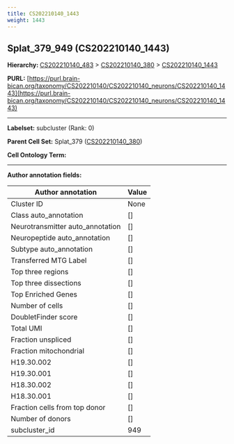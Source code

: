 ```yaml
---
title: CS202210140_1443
weight: 1443
---
```

## Splat_379_949 (CS202210140_1443)
<b>Hierarchy: </b>
[CS202210140_483](../CS202210140_483) >
[CS202210140_380](../CS202210140_380) >
[CS202210140_1443](../CS202210140_1443)

**PURL:** [https://purl.brain-bican.org/taxonomy/CS202210140/CS202210140_neurons/CS202210140_1443](https://purl.brain-bican.org/taxonomy/CS202210140/CS202210140_neurons/CS202210140_1443)

---


**Labelset:** subcluster (Rank: 0)

**Parent Cell Set:** Splat_379 ([CS202210140_380](../CS202210140_380))



**Cell Ontology Term:** 

[MARKER GENES.]: #


---

[TRANSFERRED ANNOTATIONS.]: #


[AUTHOR ANNOTATION FIELDS.]: #


**Author annotation fields:**

| Author annotation | Value |
|-------------------|-------|
|Cluster ID|None|
|Class auto_annotation|[]|
|Neurotransmitter auto_annotation|[]|
|Neuropeptide auto_annotation|[]|
|Subtype auto_annotation|[]|
|Transferred MTG Label|[]|
|Top three regions|[]|
|Top three dissections|[]|
|Top Enriched Genes|[]|
|Number of cells|[]|
|DoubletFinder score|[]|
|Total UMI|[]|
|Fraction unspliced|[]|
|Fraction mitochondrial|[]|
|H19.30.002|[]|
|H19.30.001|[]|
|H18.30.002|[]|
|H18.30.001|[]|
|Fraction cells from top donor|[]|
|Number of donors|[]|
|subcluster_id|949|
